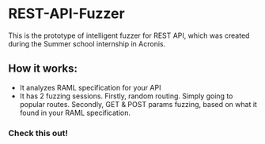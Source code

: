 # REST-API-Fuzzer

This is the prototype of intelligent fuzzer for REST API, which was created during the Summer school internship in Acronis.

## How it works:
* It analyzes RAML specification for your API
* It has 2 fuzzing sessions. Firstly, random routing. Simply going to popular routes. Secondly, GET & POST params fuzzing, 
based on what it found in your RAML specification. 



### Check this out!
